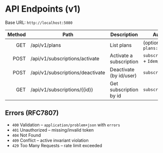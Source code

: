 # API Endpoints (v1)

Base URL: `http://localhost:5080`

| Method | Path                                   | Description                   | Auth/Policy               |
|-------:|----------------------------------------|-------------------------------|---------------------------|
| GET    | /api/v1/plans                          | List plans                    | (optional) `plans:read`   |
| POST   | /api/v1/subscriptions/activate         | Activate a subscription       | `subscriptions:write` + `Idempotency-Key` |
| POST   | /api/v1/subscriptions/deactivate       | Deactivate (by id/user)       | `subscriptions:write`     |
| GET    | /api/v1/subscriptions/{{id}}           | Get subscription by id        | `subscriptions:read`      |

## Errors (RFC7807)
- `400` Validation – `application/problem+json` with `errors`
- `401` Unauthorized – missing/invalid token
- `404` Not Found
- `409` Conflict – active invariant violation
- `429` Too Many Requests – rate limit exceeded
